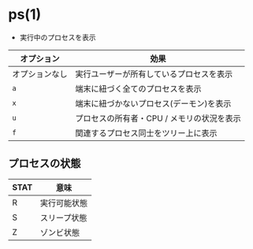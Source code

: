 # ps(1)
- 実行中のプロセスを表示

| オプション     | 効果                                       |
| -              | -                                          |
| オプションなし | 実行ユーザーが所有しているプロセスを表示   |
| `a`            | 端末に紐づく全てのプロセスを表示           |
| `x`            | 端末に紐づかないプロセス(デーモン)を表示   |
| `u`            | プロセスの所有者・CPU / メモリの状況を表示 |
| `f`            | 関連するプロセス同士をツリー上に表示       |

## プロセスの状態

| STAT | 意味         |
| -    | -            |
| R    | 実行可能状態 |
| S    | スリープ状態 |
| Z    | ゾンビ状態   |
